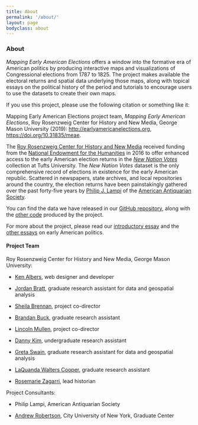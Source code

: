 ```yaml
---
title: About
permalink: '/about/'
layout: page
bodyclass: about
---
```


### About

*Mapping Early American Elections* offers a window into the formative era of American politics by producing interactive maps and visualizations of Congressional elections from 1787 to 1825. The project makes available the electoral returns and spatial data underlying those maps, along with topical essays on the political history of the period and tutorials to encourage users to use the datasets to create their own maps.

If you use this project, please use the following citation or something like it:

Mapping Early American Elections project team, *Mapping Early American Elections*, Roy Rosenzweig Center for History and New Media, George Mason University (2019): <http://earlyamericanelections.org>, <https://doi.org/10.31835/meae>.

The [Roy Rosenzweig Center for History and New Media](https://rrchnm.org/) received funding from the [National Endowment for the Humanities](http://www.neh.gov/) in 2016 to offer enhanced access to the early American election returns in the *[New Nation Votes](http://elections.lib.tufts.edu/)* collection at Tufts University. The *New Nation Votes* dataset is the only comprehensive record of elections in existence for the early American republic. Scattered in newspapers, state archives, and local repositories around the country, the election returns have been painstakingly gathered over the past forty-five years by [Philip J. Lampi](http://www.neh.gov/humanities/2008/januaryfebruary/feature/the-orphan-scholar) of the [American Antiquarian Society](http://www.americanantiquarian.org/).

You can find the data we have released in our [GitHub repository](https://github.com/mapping-elections/elections-data), along with the [other code](https://github.com/mapping-elections/) produced by the project.

For more about the project, please read our [introductory essay]({{site.url}}/essays/01-mullen-introduction.html) and the [other essays]({{site.url}}/essays/) on early American politics.

#### Project Team

Roy Rosenzweig Center for History and New Media, George Mason University:

* [Ken Albers](https://rrchnm.org/author/ken-albers/), web designer and developer

* [Jordan Bratt](http://jfbratt.org), graduate research assistant for data and geospatial analysis

* [Sheila Brennan](http://rrchnm.org/author/sheila-brennan/), project co-director

* [Brandan Buck](http://brandanpbuck.com), graduate research assistant

* [Lincoln Mullen](http://lincolnmullen.com), project co-director

* [Danny Kim](https://github.com/DanielKim1), undergraduate research assistant

* [Greta Swain](http://gretakswain.org), graduate research assistant for data and geospatial analysis

* [LaQuanda Walters Cooper](http://lwalterscooper.org), graduate research assistant

* [Rosemarie Zagarri](http://historyarthistory.gmu.edu/people/rzagarri), lead historian

Project Consultants:

* Philip Lampi, American Antiquarian Society

* [Andrew Robertson](https://www.gc.cuny.edu/Page-Elements/Academics-Research-Centers-Initiatives/Doctoral-Programs/History/Faculty-Bios/Andrew-W-Robertson), City University of New York, Graduate Center
